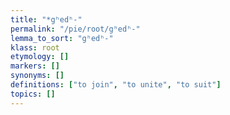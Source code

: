 ```yaml
---
title: "*gʰedʰ-"
permalink: "/pie/root/gʰedʰ-"
lemma_to_sort: "gʰedʰ-"
klass: root
etymology: []
markers: []
synonyms: []
definitions: ["to join", "to unite", "to suit"]
topics: []
---
```

